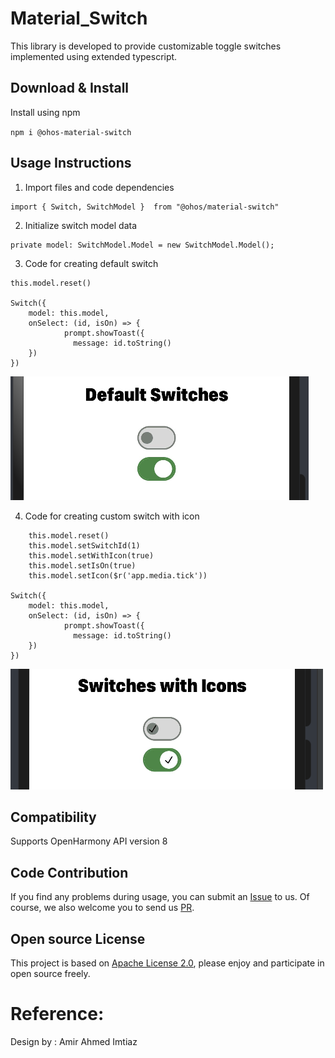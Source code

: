# Material_Switch

This library is developed to provide customizable toggle switches  implemented using extended typescript.

## Download & Install

Install using npm

```npm i @ohos-material-switch```


## Usage Instructions

1. Import files and code dependencies

```ets
import { Switch, SwitchModel }  from "@ohos/material-switch"
```

2. Initialize switch model data

```
private model: SwitchModel.Model = new SwitchModel.Model();
```

3. Code for creating default switch

```
this.model.reset()

Switch({
    model: this.model,
    onSelect: (id, isOn) => {
            prompt.showToast({
              message: id.toString()
    })
})
```

![Default Switch](screenshots/1.png)

4. Code for creating custom switch with icon

```
    this.model.reset()
    this.model.setSwitchId(1)
    this.model.setWithIcon(true)
    this.model.setIsOn(true)
    this.model.setIcon($r('app.media.tick'))

Switch({
    model: this.model,
    onSelect: (id, isOn) => {
            prompt.showToast({
              message: id.toString()
    })
})
```

![Custom Switch](screenshots/2.png)


## Compatibility

Supports OpenHarmony API version 8

## Code Contribution

If you find any problems during usage, you can submit
an [Issue](https://github.com/Applib-OpenHarmony/Material_Ui_Switch/issues) to us. Of course, we also welcome you to
send us [PR](https://github.com/Applib-OpenHarmony/Material_Ui_Switch/pulls).

## Open source License

This project is based
on [Apache License 2.0](https://github.com/Applib-OpenHarmony/Material_Ui_Switch/blob/main/LICENSE), please enjoy and
participate in open source freely.

# Reference:

Design by : Amir Ahmed Imtiaz
